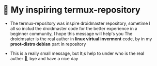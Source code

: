 # 🤗 My inspiring termux-repository 
* The termux-repository was inspire droidmaster repository, sometime I all so includ the droidmaster code for the better experience in a beginner community, I hope this message will help's you 
 The droidmsater is the real auther in **linux virtual inverment** code, by in my **proot-distro debian** part in repository 

* This is a really small message, but It;s help to under who is the real auther 🤗, bye and have a nice day 
